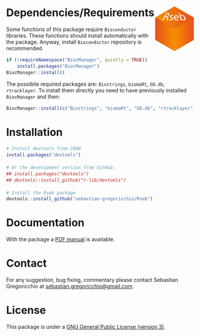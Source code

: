 # Dependencies/Requirements <img src="Rseb_logo.svg" align="right" height = 120/>
Some functions of this package require `Bioconductor` libraries. These functions should install automatically with the package. Anyway, install `Bioconductor` repository is recommended. 

```r
if (!requireNamespace("BiocManager", quietly = TRUE))
    install.packages("BiocManager")
BiocManager::install()
```

The possibile required packages are: `Biostrings`, `biomaRt`, `GO.db`, `rtracklayer`.
To install them directly you need to have previously installed `BiocManager` and then:

```r
BiocManager::install(c("Biostrings", "biomaRt", "GO.db", "rtracklayer"))
```

# Installation
```r
# Install devtools from CRAN
install.packages("devtools")

# Or the development version from GitHub:
## install.packages("devtools")
## devtools::install_github("r-lib/devtools")

# Install the Rseb package
devtools::install_github("sebastian-gregoricchio/Rseb")
```

# Documentation
With the package a [PDF manual](https://github.com/sebastian-gregoricchio/Rseb/blob/main/Rseb_0.1.0_manual.pdf) is available.

# Contact
For any suggestion, bug fixing, commentary please contact Sebastian Gregoricchio at [sebastian.gregoricchio@gmail.com](mailto:sebastian.gregoricchio@gmail.com).

# License
This package is under a [GNU General Public License (version 3)](https://github.com/sebastian-gregoricchio/Rseb/blob/main/LICENSE.md/LICENSE.md).
